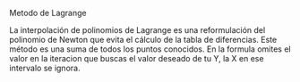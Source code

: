 Metodo de Lagrange

La interpolación de polinomios de Lagrange es una reformulación del polinomio de Newton que evita el cálculo de la tabla de diferencias. Este método es una suma de todos los puntos conocidos. En la formula omites el valor en la iteracion que buscas el valor deseado de tu Y, la X en ese intervalo se ignora. 
